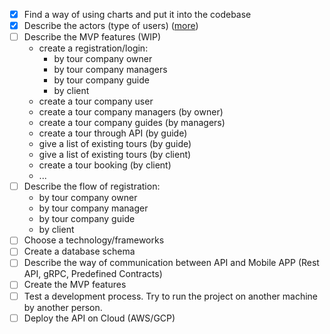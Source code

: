 

- [x] Find a way of using charts and put it into the codebase
- [x] Describe the actors (type of users) ([more](docs/actors/doc.md))
- [ ] Describe the MVP features (WIP)
  - create a registration/login:
    - by tour company owner
    - by tour company managers
    - by tour company guide
    - by client
  - create a tour company user
  - create a tour company managers (by owner)
  - create a tour company guides (by managers) 
  - create a tour through API (by guide)
  - give a list of existing tours (by guide) 
  - give a list of existing tours (by client) 
  - create a tour booking (by client)
  - ... 
- [ ] Describe the flow of registration:
  - by tour company owner
  - by tour company manager
  - by tour company guide
  - by client
- [ ] Choose a technology/frameworks
- [ ] Create a database schema
- [ ] Describe the way of communication between API and Mobile APP (Rest API, gRPC, Predefined Contracts)
- [ ] Create the MVP features
- [ ] Test a development process. Try to run the project on another machine by another person.
- [ ] Deploy the API on Cloud (AWS/GCP) 
